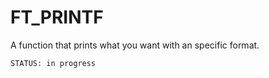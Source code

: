 # FT_PRINTF

A function that prints what you want with an specific format.

``` STATUS: in progress ```
